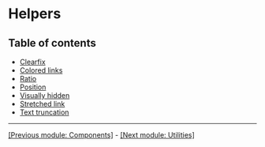 # Helpers

## Table of contents

* [Clearfix](https://github.com/AndrewSRea/My_Learning_Port/tree/main/Bootstrap/Helpers/Clearfix#clearfix)
* [Colored links](https://github.com/AndrewSRea/My_Learning_Port/tree/main/Bootstrap/Helpers/Colored_Links#colored-links)
* [Ratio](https://github.com/AndrewSRea/My_Learning_Port/tree/main/Bootstrap/Helpers/Ratio#ratios)
* [Position](https://github.com/AndrewSRea/My_Learning_Port/tree/main/Bootstrap/Helpers/Position#position)
* [Visually hidden](https://github.com/AndrewSRea/My_Learning_Port/tree/main/Bootstrap/Helpers/Visually_Hidden#visually-hidden)
* [Stretched link](https://github.com/AndrewSRea/My_Learning_Port/tree/main/Bootstrap/Helpers/Stretched_Link#stretched-link)
* [Text truncation](https://github.com/AndrewSRea/My_Learning_Port/tree/main/Bootstrap/Helpers/Text_Truncation#text-truncation)

<hr>

[[Previous module: Components]](https://github.com/AndrewSRea/My_Learning_Port/tree/main/Bootstrap/Components#components) - [[Next module: Utilities]](https://github.com/AndrewSRea/My_Learning_Port/tree/main/Bootstrap/Utilities#utilities)